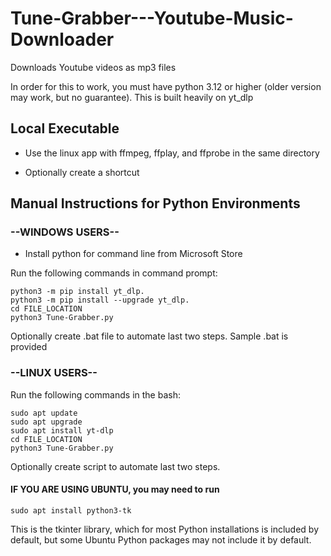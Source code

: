 # Tune-Grabber---Youtube-Music-Downloader
Downloads Youtube videos as mp3 files

In order for this to work, you must have python 3.12 or higher (older version may work, but no guarantee).
This is built heavily on yt_dlp

## Local Executable 

- Use the linux app with ffmpeg, ffplay, and ffprobe in the same directory

- Optionally create a shortcut

## Manual Instructions for Python Environments

### --WINDOWS USERS--

- Install python for command line from Microsoft Store

Run the following commands in command prompt:
```
python3 -m pip install yt_dlp.
python3 -m pip install --upgrade yt_dlp.
cd FILE_LOCATION
python3 Tune-Grabber.py
```

Optionally create .bat file to automate last two steps. Sample .bat is provided

### --LINUX USERS--

Run the following commands in the bash:
```
sudo apt update
sudo apt upgrade
sudo apt install yt-dlp
cd FILE_LOCATION
python3 Tune-Grabber.py
```

Optionally create script to automate last two steps.

#### IF YOU ARE USING UBUNTU, you may need to run
```
sudo apt install python3-tk
```
This is the tkinter library, which for most Python installations is included by default, but some Ubuntu Python packages
may not include it by default.
